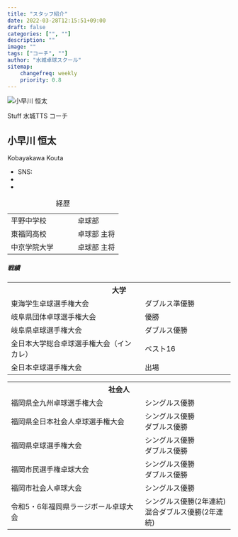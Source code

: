 ```yaml
---
title: "スタッフ紹介"
date: 2022-03-28T12:15:51+09:00
draft: false
categories: ["", ""]
description: ""
image: ""
tags: ["コーチ", ""]
author: "水城卓球スクール"
sitemap:
    changefreq: weekly
    priority: 0.8
---
```


<section>
<div class="container">
    <div class="row g-4 align-items-center justify-content-between pb-lg-5">
      <div class="col-lg-6 mt-0 position-relative">
        <!-- Hero image -->
        <img class="rounded" src="/images/blog/kk-01.jpg" alt="小早川 恒太">
        <!-- Hero info -->
      </div>
      <div class="col-lg-6">
        <!-- Hero title -->
        <p><span class="badge btn-primary btn-small me-1">Stuff</span> 水城TTS コーチ</p>
        <h1 class="display-6">小早川 恒太</h1>
        <p>Kobayakawa Kouta</p>
        <!-- Listen on -->
        <ul class="list-unstyled d-flex gap-1 gap-sm-2 align-items-center mt-4">
          <li class="h5 mb-0">SNS:</li>
          <li class="ms-1"><a href="{{< val url_insta >}}" target="_blank"> <i class="fa-brands fa-instagram-square"></i> </a></li>
          <li class="ms-1"><a href="{{< val url_twit >}}" target="_blank"> <i class="fa-brands fa-twitter-square"></i> </a></li>
          <!-- li class="ms-1"><a href="#"> <i class="fa-brands fa-line"></i> </a></li -->
          <!-- li class="ms-1"><a href="#"> <i class="fa-brands fa-facebook-square"></i> </a></li -->
        </ul>
      </div>
    </div>
    <div class="row g-4 align-items-center justify-content-between pb-lg-5">
      <div class="col-lg-12 mt-4 position-relative">
        <table class="table caption-top">
        <caption class="text-primary border-primary h5">経歴</caption>
        <!-- <thead>
            <tr>
            <th scope="col" width="30%">出身</th>
            <th colspan="1" scope="col"  width="70%">部活</th>
            </tr>
        </thead> -->
        <tbody class="text-primary border-primary">
            <tr>
            <td width="60%">平野中学校</td>
            <td width="40%">卓球部</td>
            </tr>
            <tr>
            <td>東福岡高校</td>
            <td>卓球部 主将</td>
            </tr>
            <tr>
            <td>中京学院大学</td>
            <td>卓球部 主将</td>
            </tr>
        </tbody>
        </table>
      </div>
    </div>
    <div class="row g-4 align-items-center justify-content-between pb-lg-5">
      <div class="col-lg-12 mt-4 position-relative">
        <h5>戦績</h5>
        <table class="table caption-top">
        <tbody class="text-primary border-primary">
            <tr>
            <th colspan="2">大学</th>
            </tr>
            <tr>
            <td width="60%">東海学生卓球選手権大会</td>
            <td width="40%">ダブルス準優勝</td>
            </tr>
            <tr>
            <td>岐阜県団体卓球選手権大会</td>
            <td>優勝</td>
            </tr>
            <tr>
            <td>岐阜県卓球選手権大会</td>
            <td>ダブルス優勝</td>
            </tr>
            <tr>
            <td>全日本大学総合卓球選手権大会（インカレ）</td>
            <td>ベスト16</td>
            </tr>
            <tr>
            <td>全日本卓球選手権大会</td>
            <td>出場</td>
            </tr>
            <tr>
        </tbody>
        </table>
        <table class="table caption-top">
        <tbody class="text-primary border-primary">
            <tr>
            <th colspan="2">社会人</th>
            </tr>
            <tr>
            <td width="60%">福岡県全九州卓球選手権大会</td>
            <td width="40%">シングルス優勝</td>
            </tr>
            <tr>
            <td>福岡県全日本社会人卓球選手権大会</td>
            <td>シングルス優勝<br />ダブルス優勝</td>
            </tr>
            <tr>
            <td>福岡県卓球選手権大会</td>
            <td>シングルス優勝<br />ダブルス優勝</td>
            </tr>
            <tr>
            <td>福岡市民選手権卓球大会</td>
            <td>シングルス優勝<br />ダブルス優勝</td>
            </tr>
            <tr>
            <td>福岡市社会人卓球大会</td>
            <td>シングルス優勝</td>
            </tr>
            <tr>
            <td>令和5・6年福岡県ラージボール卓球大会</td>
            <td>シングルス優勝(2年連続)<br />混合ダブルス優勝(2年連続)</td>
            </tr>
        </tbody>
        </table>
      </div>
    </div>

</div>
</section>
